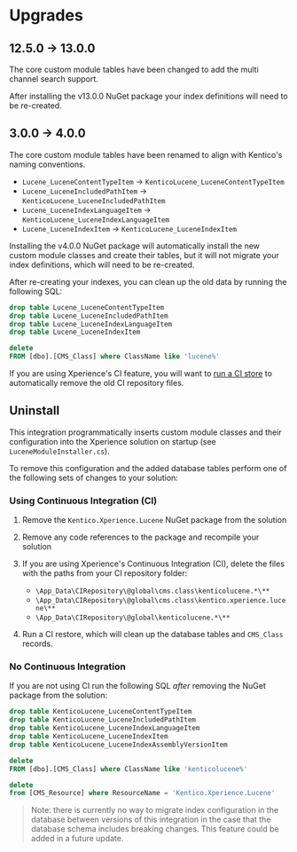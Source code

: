 # Upgrades

## 12.5.0 -> 13.0.0

The core custom module tables have been changed to add the multi channel search support.

After installing the v13.0.0 NuGet package your index definitions will need to be re-created.

## 3.0.0 -> 4.0.0

The core custom module tables have been renamed to align with Kentico's naming conventions.

- `Lucene_LuceneContentTypeItem` -> `KenticoLucene_LuceneContentTypeItem`
- `Lucene_LuceneIncludedPathItem` -> `KenticoLucene_LuceneIncludedPathItem`
- `Lucene_LuceneIndexLanguageItem` -> `KenticoLucene_LuceneIndexLanguageItem`
- `Lucene_LuceneIndexItem` -> `KenticoLucene_LuceneIndexItem`

Installing the v4.0.0 NuGet package will automatically install the new custom module classes and create their tables,
but it will not migrate your index definitions, which will need to be re-created.

After re-creating your indexes, you can clean up the old data by running the following SQL:

```sql
drop table Lucene_LuceneContentTypeItem
drop table Lucene_LuceneIncludedPathItem
drop table Lucene_LuceneIndexLanguageItem
drop table Lucene_LuceneIndexItem

delete
FROM [dbo].[CMS_Class] where ClassName like 'lucene%'
```

If you are using Xperience's CI feature, you will want to [run a CI store](https://docs.xperience.io/xp/developers-and-admins/ci-cd/continuous-integration#ContinuousIntegration-Storeobjectdatatotherepository) to automatically remove the old CI repository files.

## Uninstall

This integration programmatically inserts custom module classes and their configuration into the Xperience solution on startup (see `LuceneModuleInstaller.cs`).

To remove this configuration and the added database tables perform one of the following sets of changes to your solution:

### Using Continuous Integration (CI)

1. Remove the `Kentico.Xperience.Lucene` NuGet package from the solution
1. Remove any code references to the package and recompile your solution
1. If you are using Xperience's Continuous Integration (CI), delete the files with the paths from your CI repository folder:

   - `\App_Data\CIRepository\@global\cms.class\kenticolucene.*\**`
   - `\App_Data\CIRepository\@global\cms.class\kentico.xperience.lucene\**`
   - `\App_Data\CIRepository\@global\kenticolucene.*\**`

1. Run a CI restore, which will clean up the database tables and `CMS_Class` records.

### No Continuous Integration

If you are not using CI run the following SQL _after_ removing the NuGet package from the solution:

```sql
drop table KenticoLucene_LuceneContentTypeItem
drop table KenticoLucene_LuceneIncludedPathItem
drop table KenticoLucene_LuceneIndexLanguageItem
drop table KenticoLucene_LuceneIndexItem
drop table KenticoLucene_LuceneIndexAssemblyVersionItem

delete
FROM [dbo].[CMS_Class] where ClassName like 'kenticolucene%'

delete
from [CMS_Resource] where ResourceName = 'Kentico.Xperience.Lucene'
```

> Note: there is currently no way to migrate index configuration in the database between versions of this integration in the case that the database schema includes breaking changes. This feature could be added in a future update.
